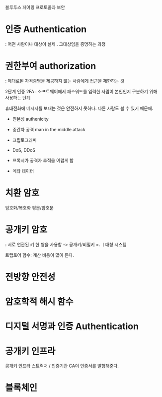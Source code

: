 블루투스 페어링 프로토콜과 보안

# 인증 Authentication

: 어떤 사람이나 대상이 실제 . 그대상임을 증명하는 과정

# 권한부여 authorization

: 제대로된 자격증명을 제공하지 않는 사람에게 접근을 제한하는 것

2단계 인증 2FA
: 소프트웨어에서 패스워드를 입력한 사람이 본인인지 구분하기 위해 사용하는 단계

휴대전화에 메시지를 보내는 것은 안전하지 못하다. 다른 사람도 볼 수 있기 때문에.

- 진본성 authenicity
- 중간자 공격 man in the middle attack
- 크립토그래피

- DoS, DDoS

- 프록시가 공격자 추적을 어렵게 함

- 메타 데이터

# 치환 암호

암호화/복호화
평문/암호문

# 공개키 암호

: 서로 연관된 키 한 쌍을 사용함 -> 공개키/비밀키 =. ㅣ대칭 시스템

트랩토어 함수: 계산 비용이 많이 든다.

# 전방향 안전성

# 암호학적 해시 함수

# 디지털 서명과 인증 Authentication

# 공개키 인프라

공개키 인프라 스트럭처 / 인증기관 CA이 인증서를 발행해준다.

# 블록체인
